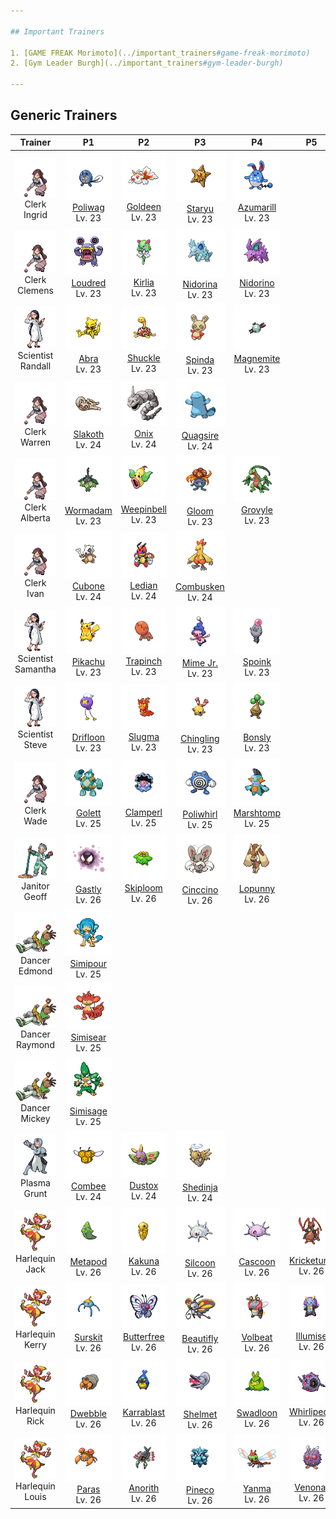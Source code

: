 ```yaml
---

## Important Trainers

1. [GAME FREAK Morimoto](../important_trainers#game-freak-morimoto)
2. [Gym Leader Burgh](../important_trainers#gym-leader-burgh)

---
```


## Generic Trainers</h3>

| Trainer | P1 | P2 | P3 | P4 | P5 | P6 |
|:-------:|:--:|:--:|:--:|:--:|:--:|:--:|
| ![Clerk Ingrid](../../assets/trainers/clerk.png)<br>Clerk Ingrid | ![Poliwag](../../assets/sprites/poliwag/front.png)<br>[Poliwag](../../pokemon/poliwag.wild_md/)<br>Lv. 23 | ![Goldeen](../../assets/sprites/goldeen/front.png)<br>[Goldeen](../../pokemon/goldeen.wild_md/)<br>Lv. 23 | ![Staryu](../../assets/sprites/staryu/front.png)<br>[Staryu](../../pokemon/staryu.wild_md/)<br>Lv. 23 | ![Azumarill](../../assets/sprites/azumarill/front.png)<br>[Azumarill](../../pokemon/azumarill.wild_md/)<br>Lv. 23 |
| ![Clerk Clemens](../../assets/trainers/clerk.png)<br>Clerk Clemens | ![Loudred](../../assets/sprites/loudred/front.png)<br>[Loudred](../../pokemon/loudred.wild_md/)<br>Lv. 23 | ![Kirlia](../../assets/sprites/kirlia/front.png)<br>[Kirlia](../../pokemon/kirlia.wild_md/)<br>Lv. 23 | ![Nidorina](../../assets/sprites/nidorina/front.png)<br>[Nidorina](../../pokemon/nidorina.wild_md/)<br>Lv. 23 | ![Nidorino](../../assets/sprites/nidorino/front.png)<br>[Nidorino](../../pokemon/nidorino.wild_md/)<br>Lv. 23 |
| ![Scientist Randall](../../assets/trainers/scientist.png)<br>Scientist Randall | ![Abra](../../assets/sprites/abra/front.png)<br>[Abra](../../pokemon/abra.wild_md/)<br>Lv. 23 | ![Shuckle](../../assets/sprites/shuckle/front.png)<br>[Shuckle](../../pokemon/shuckle.wild_md/)<br>Lv. 23 | ![Spinda](../../assets/sprites/spinda/front.png)<br>[Spinda](../../pokemon/spinda.wild_md/)<br>Lv. 23 | ![Magnemite](../../assets/sprites/magnemite/front.png)<br>[Magnemite](../../pokemon/magnemite.wild_md/)<br>Lv. 23 |
| ![Clerk Warren](../../assets/trainers/clerk.png)<br>Clerk Warren | ![Slakoth](../../assets/sprites/slakoth/front.png)<br>[Slakoth](../../pokemon/slakoth.wild_md/)<br>Lv. 24 | ![Onix](../../assets/sprites/onix/front.png)<br>[Onix](../../pokemon/onix.wild_md/)<br>Lv. 24 | ![Quagsire](../../assets/sprites/quagsire/front.png)<br>[Quagsire](../../pokemon/quagsire.wild_md/)<br>Lv. 24 |
| ![Clerk Alberta](../../assets/trainers/clerk.png)<br>Clerk Alberta | ![Wormadam](../../assets/sprites/wormadam-plant/front.png)<br>[Wormadam](../../pokemon/wormadam-plant.wild_md/)<br>Lv. 23 | ![Weepinbell](../../assets/sprites/weepinbell/front.png)<br>[Weepinbell](../../pokemon/weepinbell.wild_md/)<br>Lv. 23 | ![Gloom](../../assets/sprites/gloom/front.png)<br>[Gloom](../../pokemon/gloom.wild_md/)<br>Lv. 23 | ![Grovyle](../../assets/sprites/grovyle/front.png)<br>[Grovyle](../../pokemon/grovyle.wild_md/)<br>Lv. 23 |
| ![Clerk Ivan](../../assets/trainers/clerk.png)<br>Clerk Ivan | ![Cubone](../../assets/sprites/cubone/front.png)<br>[Cubone](../../pokemon/cubone.wild_md/)<br>Lv. 24 | ![Ledian](../../assets/sprites/ledian/front.png)<br>[Ledian](../../pokemon/ledian.wild_md/)<br>Lv. 24 | ![Combusken](../../assets/sprites/combusken/front.png)<br>[Combusken](../../pokemon/combusken.wild_md/)<br>Lv. 24 |
| ![Scientist Samantha](../../assets/trainers/scientist.png)<br>Scientist Samantha | ![Pikachu](../../assets/sprites/pikachu/front.png)<br>[Pikachu](../../pokemon/pikachu.wild_md/)<br>Lv. 23 | ![Trapinch](../../assets/sprites/trapinch/front.png)<br>[Trapinch](../../pokemon/trapinch.wild_md/)<br>Lv. 23 | ![Mime Jr.](../../assets/sprites/mime-jr/front.png)<br>[Mime Jr.](../../pokemon/mime-jr.wild_md/)<br>Lv. 23 | ![Spoink](../../assets/sprites/spoink/front.png)<br>[Spoink](../../pokemon/spoink.wild_md/)<br>Lv. 23 |
| ![Scientist Steve](../../assets/trainers/scientist.png)<br>Scientist Steve | ![Drifloon](../../assets/sprites/drifloon/front.png)<br>[Drifloon](../../pokemon/drifloon.wild_md/)<br>Lv. 23 | ![Slugma](../../assets/sprites/slugma/front.png)<br>[Slugma](../../pokemon/slugma.wild_md/)<br>Lv. 23 | ![Chingling](../../assets/sprites/chingling/front.png)<br>[Chingling](../../pokemon/chingling.wild_md/)<br>Lv. 23 | ![Bonsly](../../assets/sprites/bonsly/front.png)<br>[Bonsly](../../pokemon/bonsly.wild_md/)<br>Lv. 23 |
| ![Clerk Wade](../../assets/trainers/clerk.png)<br>Clerk Wade | ![Golett](../../assets/sprites/golett/front.png)<br>[Golett](../../pokemon/golett.wild_md/)<br>Lv. 25 | ![Clamperl](../../assets/sprites/clamperl/front.png)<br>[Clamperl](../../pokemon/clamperl.wild_md/)<br>Lv. 25 | ![Poliwhirl](../../assets/sprites/poliwhirl/front.png)<br>[Poliwhirl](../../pokemon/poliwhirl.wild_md/)<br>Lv. 25 | ![Marshtomp](../../assets/sprites/marshtomp/front.png)<br>[Marshtomp](../../pokemon/marshtomp.wild_md/)<br>Lv. 25 |
| ![Janitor Geoff](../../assets/trainers/janitor.png)<br>Janitor Geoff | ![Gastly](../../assets/sprites/gastly/front.png)<br>[Gastly](../../pokemon/gastly.wild_md/)<br>Lv. 26 | ![Skiploom](../../assets/sprites/skiploom/front.png)<br>[Skiploom](../../pokemon/skiploom.wild_md/)<br>Lv. 26 | ![Cinccino](../../assets/sprites/cinccino/front.png)<br>[Cinccino](../../pokemon/cinccino.wild_md/)<br>Lv. 26 | ![Lopunny](../../assets/sprites/lopunny/front.png)<br>[Lopunny](../../pokemon/lopunny.wild_md/)<br>Lv. 26 |
| ![Dancer Edmond](../../assets/trainers/dancer.png)<br>Dancer Edmond | ![Simipour](../../assets/sprites/simipour/front.png)<br>[Simipour](../../pokemon/simipour.wild_md/)<br>Lv. 25 |
| ![Dancer Raymond](../../assets/trainers/dancer.png)<br>Dancer Raymond | ![Simisear](../../assets/sprites/simisear/front.png)<br>[Simisear](../../pokemon/simisear.wild_md/)<br>Lv. 25 |
| ![Dancer Mickey](../../assets/trainers/dancer.png)<br>Dancer Mickey | ![Simisage](../../assets/sprites/simisage/front.png)<br>[Simisage](../../pokemon/simisage.wild_md/)<br>Lv. 25 |
| ![Plasma Grunt](../../assets/trainers/plasma_grunt.png)<br>Plasma Grunt | ![Combee](../../assets/sprites/combee/front.png)<br>[Combee](../../pokemon/combee.wild_md/)<br>Lv. 24 | ![Dustox](../../assets/sprites/dustox/front.png)<br>[Dustox](../../pokemon/dustox.wild_md/)<br>Lv. 24 | ![Shedinja](../../assets/sprites/shedinja/front.png)<br>[Shedinja](../../pokemon/shedinja.wild_md/)<br>Lv. 24 |
| ![Harlequin Jack](../../assets/trainers/harlequin.png)<br>Harlequin Jack | ![Metapod](../../assets/sprites/metapod/front.png)<br>[Metapod](../../pokemon/metapod.wild_md/)<br>Lv. 26 | ![Kakuna](../../assets/sprites/kakuna/front.png)<br>[Kakuna](../../pokemon/kakuna.wild_md/)<br>Lv. 26 | ![Silcoon](../../assets/sprites/silcoon/front.png)<br>[Silcoon](../../pokemon/silcoon.wild_md/)<br>Lv. 26 | ![Cascoon](../../assets/sprites/cascoon/front.png)<br>[Cascoon](../../pokemon/cascoon.wild_md/)<br>Lv. 26 | ![Kricketune](../../assets/sprites/kricketune/front.png)<br>[Kricketune](../../pokemon/kricketune.wild_md/)<br>Lv. 26 |
| ![Harlequin Kerry](../../assets/trainers/harlequin.png)<br>Harlequin Kerry | ![Surskit](../../assets/sprites/surskit/front.png)<br>[Surskit](../../pokemon/surskit.wild_md/)<br>Lv. 26 | ![Butterfree](../../assets/sprites/butterfree/front.png)<br>[Butterfree](../../pokemon/butterfree.wild_md/)<br>Lv. 26 | ![Beautifly](../../assets/sprites/beautifly/front.png)<br>[Beautifly](../../pokemon/beautifly.wild_md/)<br>Lv. 26 | ![Volbeat](../../assets/sprites/volbeat/front.png)<br>[Volbeat](../../pokemon/volbeat.wild_md/)<br>Lv. 26 | ![Illumise](../../assets/sprites/illumise/front.png)<br>[Illumise](../../pokemon/illumise.wild_md/)<br>Lv. 26 |
| ![Harlequin Rick](../../assets/trainers/harlequin.png)<br>Harlequin Rick | ![Dwebble](../../assets/sprites/dwebble/front.png)<br>[Dwebble](../../pokemon/dwebble.wild_md/)<br>Lv. 26 | ![Karrablast](../../assets/sprites/karrablast/front.png)<br>[Karrablast](../../pokemon/karrablast.wild_md/)<br>Lv. 26 | ![Shelmet](../../assets/sprites/shelmet/front.png)<br>[Shelmet](../../pokemon/shelmet.wild_md/)<br>Lv. 26 | ![Swadloon](../../assets/sprites/swadloon/front.png)<br>[Swadloon](../../pokemon/swadloon.wild_md/)<br>Lv. 26 | ![Whirlipede](../../assets/sprites/whirlipede/front.png)<br>[Whirlipede](../../pokemon/whirlipede.wild_md/)<br>Lv. 26 |
| ![Harlequin Louis](../../assets/trainers/harlequin.png)<br>Harlequin Louis | ![Paras](../../assets/sprites/paras/front.png)<br>[Paras](../../pokemon/paras.wild_md/)<br>Lv. 26 | ![Anorith](../../assets/sprites/anorith/front.png)<br>[Anorith](../../pokemon/anorith.wild_md/)<br>Lv. 26 | ![Pineco](../../assets/sprites/pineco/front.png)<br>[Pineco](../../pokemon/pineco.wild_md/)<br>Lv. 26 | ![Yanma](../../assets/sprites/yanma/front.png)<br>[Yanma](../../pokemon/yanma.wild_md/)<br>Lv. 26 | ![Venonat](../../assets/sprites/venonat/front.png)<br>[Venonat](../../pokemon/venonat.wild_md/)<br>Lv. 26 |

